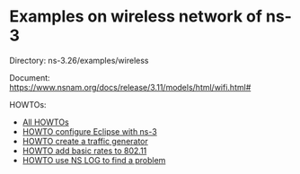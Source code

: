# Examples on wireless network of ns-3

Directory: ns-3.26/examples/wireless

Document: https://www.nsnam.org/docs/release/3.11/models/html/wifi.html#

HOWTOs:
* [All HOWTOs](https://www.nsnam.org/mediawiki/index.php?search=howto&title=Special%3ASearch&fulltext=Search)
* [HOWTO configure Eclipse with ns-3](https://www.nsnam.org/wiki/HOWTO_configure_Eclipse_with_ns-3)
* [HOWTO create a traffic generator](https://www.nsnam.org/wiki/HOWTO_create_a_traffic_generator)
* [HOWTO add basic rates to 802.11](https://www.nsnam.org/wiki/HOWTO_add_basic_rates_to_802.11)
* [HOWTO use NS LOG to find a problem](https://www.nsnam.org/wiki/HOWTO_use_NS_LOG_to_find_a_problem)
